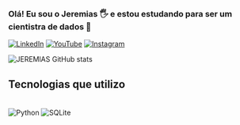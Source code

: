 ### Olá! Eu sou o Jeremias 🖐️ e estou estudando para ser um cientistra de dados 🤖

[![LinkedIn](https://img.shields.io/badge/LinkedIn-0077B5?style=for-the-badge&logo=linkedin&logoColor=white)](https://www.linkedin.com/in/pedro-jeremias-07b156265/)
[![YouTube](https://img.shields.io/badge/YouTube-FF0000?style=for-the-badge&logo=youtube&logoColor=white)](https://www.youtube.com/channel/UCOyUUdOlvgASPpJMT4LHSGA)
[![Instagram](https://img.shields.io/badge/Instagram-E4405F?style=for-the-badge&logo=instagram&logoColor=white)](https://www.youtube.com/watch?v=dQw4w9WgXcQ)


![JEREMlAS GitHub stats](https://github-readme-stats.vercel.app/api?username=JEREMlAS&show_icons=true&theme=radical)

## Tecnologias que utilizo

<div style="display: inline_block"><br/>
 <img align="center", alt="Python" src="https://img.shields.io/badge/Python-3776AB?style=for-the-badge&logo=python&logoColor=white" />
 <img align="center", alt="SQLite" src="	https://img.shields.io/badge/SQLite-07405E?style=for-the-badge&logo=sqlite&logoColor=white" />
</div>
